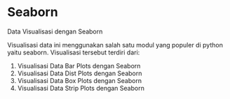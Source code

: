 # Seaborn
Data Visualisasi dengan Seaborn

Visualisasi data ini menggunakan salah satu modul yang populer di python yaitu seaborn. Visualisasi tersebut terdiri dari:
1. Visualisasi Data Bar Plots dengan Seaborn
2. Visualisasi Data Dist Plots dengan Seaborn
3. Visualisasi Data Box Plots dengan Seaborn
4. Visualisasi Data Strip Plots dengan Seaborn
